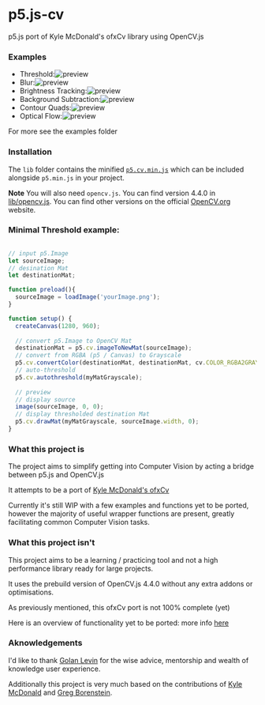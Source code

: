 # p5.js-cv
p5.js port of Kyle McDonald's ofxCv library using OpenCV.js

### Examples

- Threshold:![preview](examples/assets/images/example-threshold.gif)
- Blur:![preview](examples/assets/images/example-blur-static.jpg)
- Brightness Tracking:![preview](examples/assets/images/example-brightness-tracking.gif)
- Background Subtraction:![preview](examples/assets/images/example-background-subtraction.gif)
- Contour Quads:![preview](examples/assets/images/example-contours-quads-cat.jpg)
- Optical Flow:![preview](examples/assets/images/example-optical-flow.gif)

For more see the examples folder

### Installation

The `lib` folder contains the minified [`p5.cv.min.js`](lib/p5.cv.min.js) which can be included alongside `p5.min.js` in your project.

**Note** You will also need `opencv.js`. You can find version 4.4.0 in [lib/opencv.js](lib/opencv.js). You can find other versions on the official [OpenCV.org](https://opencv.org/) website.

### Minimal Threshold example:

```javascript

// input p5.Image
let sourceImage;
// desination Mat
let destinationMat;

function preload(){
  sourceImage = loadImage('yourImage.png');
}

function setup() {
  createCanvas(1280, 960);
  
  // convert p5.Image to OpenCV Mat
  destinationMat = p5.cv.imageToNewMat(sourceImage);
  // convert from RGBA (p5 / Canvas) to Grayscale
  p5.cv.convertColor(destinationMat, destinationMat, cv.COLOR_RGBA2GRAY);
  // auto-threshold
  p5.cv.autothreshold(myMatGrayscale);
  
  // preview
  // display source
  image(sourceImage, 0, 0);
  // display thresholded destination Mat
  p5.cv.drawMat(myMatGrayscale, sourceImage.width, 0);
}
```

### What this project is 

The project aims to simplify getting into Computer Vision by acting a bridge between p5.js and OpenCV.js

It attempts to be a port of [Kyle McDonald's ofxCv](https://github.com/kylemcdonald/ofxCv)

Currently it's still WIP with a few examples and functions yet to be ported,
however the majority of useful wrapper functions are present, greatly facilitating common Computer Vision tasks. 

### What this project isn't

This project aims to be a learning / practicing tool and not a high performance library ready for large projects.

It uses the prebuild version of OpenCV.js 4.4.0 without any extra addons or optimisations.

As previously mentioned, this ofxCv port is not 100% complete (yet)

Here is an overview of functionality yet to be ported: more info [here](https://github.com/orgicus/p5.js-cv/wiki/Contribution)

### Aknowledgements

I'd like to thank [Golan Levin](http://flong.com/) for the wise advice, mentorship and wealth of knowledge user experience.

Additionally this project is very much based on the contributions of [Kyle McDonald](http://kylemcdonald.net/) and [Greg Borenstein](https://github.com/atduskgreg/opencv-processing).



